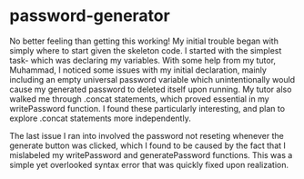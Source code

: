# password-generator

No better feeling than getting this working! My initial trouble began with simply where to start given the skeleton code. I started with the simplest task- which was declaring my variables. With some help from my tutor, Muhammad, I noticed some issues with my initial declaration, mainly including an empty universal password variable which unintentionally would cause my generated password to deleted itself upon running. My tutor also walked me through .concat statements, which proved essential in my writePassword function. I found these particularly interesting, and plan to explore .concat statements more independently.     

The last issue I ran into involved the password not reseting whenever the generate button was clicked, which I found to be caused by the fact that I mislabeled my writePassword and generatePassword functions. This was a simple yet overlooked syntax error that was quickly fixed upon realization.